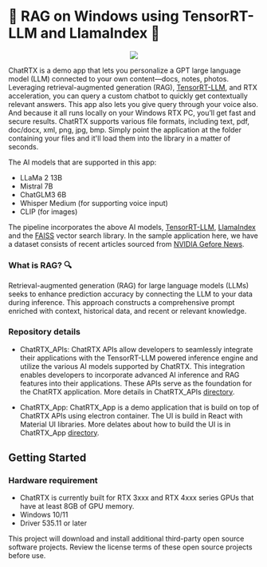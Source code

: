 # 🚀 RAG on Windows using TensorRT-LLM and LlamaIndex 🦙

<p align="center">
<img src="https://gitlab-master.nvidia.com/winai/trt-llm-rag-windows/-/raw/main/media/rag-demo.gif"  align="center">
</p>

ChatRTX is a demo app that lets you personalize a GPT large language model (LLM) connected to your own content—docs, notes, photos. Leveraging retrieval-augmented generation (RAG), [TensorRT-LLM](https://github.com/NVIDIA/TensorRT-LLM/), and RTX acceleration, you can query a custom chatbot to quickly get contextually relevant answers. This app also lets you give query through your voice also. And because it all runs locally on your Windows RTX PC, you’ll get fast and secure results.
ChatRTX supports various file formats, including text, pdf, doc/docx, xml, png, jpg, bmp. Simply point the application at the folder containing your files and it'll load them into the library in a matter of seconds.

The AI models that are supported in this app:
- LLaMa 2 13B
- Mistral 7B
- ChatGLM3 6B
- Whisper Medium (for supporting voice input)
- CLIP (for images)

The pipeline incorporates the above AI models, [TensorRT-LLM](https://github.com/NVIDIA/TensorRT-LLM/), [LlamaIndex](https://www.llamaindex.ai/) and the [FAISS](https://github.com/facebookresearch/faiss) vector search library. In the sample application here, we have a dataset consists of recent articles sourced from [NVIDIA Gefore News](https://www.nvidia.com/en-us/geforce/news/).


### What is RAG? 🔍
Retrieval-augmented generation (RAG) for large language models (LLMs) seeks to enhance prediction accuracy by connecting the LLM to your data during inference. This approach constructs a comprehensive prompt enriched with context, historical data, and recent or relevant knowledge.

### Repository details
- ChatRTX_APIs: ChatRTX APIs allow developers to seamlessly integrate their applications with the TensorRT-LLM powered inference engine and utilize the various AI models supported by ChatRTX. This integration enables developers to incorporate advanced AI inference and RAG features into their applications.
These APIs serve as the foundation for the ChatRTX application. More details in ChatRTX_APIs [directory](https://github.com/NVIDIA/ChatRTX/blob/release/0.4.0/ChatRTX_APIs/README.md). 

- ChatRTX_App: ChatRTX_App is a demo application that is build on top of ChatRTX APIs using electron container. The UI is build in React with Material UI libraries. More delates  about how to build the UI is in ChatRTX_App [directory](https://github.com/NVIDIA/ChatRTX/blob/release/0.4.0/ChatRTX_App/README.md). 

## Getting Started

### Hardware requirement
- ChatRTX is currently built for RTX 3xxx and RTX 4xxx series GPUs that have at least 8GB of GPU memory.
- Windows 10/11
- Driver 535.11 or later

This project will download and install additional third-party open source software projects. Review the license terms of these open source projects before use.
